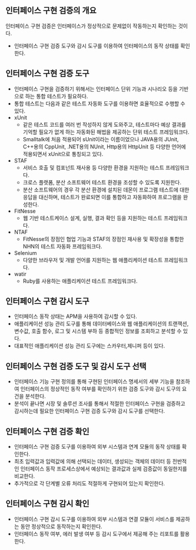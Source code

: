 ## 인터페이스 구현 검증의 개요

인터페이스 구현 검증은 인터페이스가 정상적으로 문제없이 작동하는지 확인하는 것이다.

- 인터페이스 구현 검증 도구와 감시 도구를 이용하여 인터페이스의 동작 상태를 확인한다.

## 인터페이스 구현 검증 도구

- 인터페이스 구현을 검증하기 위해서는 인터페이스 단위 기능과 시나리오 등을 기반으로 하는 통합 테스트가 필요하다.
- 통합 테스트는 다음과 같은 테스트 자동화 도구를 이용하면 효율적으로 수행할 수 있다.
- xUnit
  - 같은 테스트 코드를 여러 번 작성하지 않게 도와주고, 테스트마다 예상 결과를 기억할 필요가 없게 하는 자동화된 해법을 제공하는 단위 테스트 프레임워크다.
  - Smalltalk에 처음 적용되어 sUnit이라는 이름이었으나 JAVA용의 JUnit, C++용의 CppUnit, .NET용의 NUnit, Http용의 HttpUnit 등 다양한 언어에 적용되면서 xUnit으로 통칭되고 있다.
- STAF
  - 서비스 호출 및 컴포넌트 재사용 등 다양한 환경을 지원하는 테스트 프레임워크다.
  - 크로스 플랫폼, 분산 소프트웨어 테스트 환경을 조성할 수 있도록 지원한다.
  - 분산 소프트웨어의 경우 각 분산 환경에 설치된 데몬이 프로그램 테스트에 대한 응답을 대신하며, 테스트가 완료되면 이를 통합하고 자동화하여 프로그램을 완성한다.
- FitNesse
  - 웹 기반 테스트케이스 설계, 실행, 결과 확인 등을 지원하는 테스트 프레임워크다.
- NTAF
  - FitNesse의 장점인 협업 기능과 STAF의 장점인 재사용 및 확장성을 통합한 NHN의 테스트 자동화 프레임워크다.
- Selenium
  - 다양한 브라우저 및 개발 언어를 지원하는 웹 애플리케이션 테스트 프레임워크다.
- watir
  - Ruby를 사용하는 애플리케이션 테스트 프레임워크다.

## 인터페이스 구현 감시 도구

- 인터페이스 동작 상태는 APM을 사용하여 감시할 수 있다.
- 애플리케이션 성능 관리 도구를 통해 데이터베이스와 웹 애플리케이션의 트랜잭션, 변수값, 호출 함수, 로그 및 시스템 부하 등 종합적인 정보를 조회하고 분석할 수 있다.
- 대표적인 애플리케이션 성능 관리 도구에는 스카우터,제니퍼 등이 있다.

## 인터페이스 구현 검증 도구 및 감시 도구 선택

- 인터페이스 기능 구현 정의를 통해 구현된 인터페이스 명세서의 세부 기능을 참조하여 인터페이스의 정상적인 동작 여부를 확인하기 위한 검증 도구와 감시 도구의 요건을 분석한다.
- 분석이 끝나면 시장 및 솔루션 조사를 통해서 적절한 인터페이스 구현을 검증하고 감시하는데 필요한 인터페이스 구현 검증 도구와 감시 도구를 선택한다.

## 인터페이스 구현 검증 확인

- 인터페이스 구현 검증 도구를 이용하여 외부 시스템과 연계 모듈의 동작 상태를 확인한다.
- 최초 입력값과 입력값에 의해 선택되는 데이터, 생성되는 객체의 데이터 등 전반적인 인터페이스 동작 프로세스상에서 예상되는 결과값과 실제 검증값이 동일한지를 비교한다.
- 추가적으로 각 단계별 오류 처리도 적절하게 구현되어 있는지 확인한다.

## 인터페이스 구현 감시 확인

- 인터페이스 구현 감시 도구를 이용하여 외부 시스템과 연결 모듈이 서비스를 제공하는 동안 정상적으로 동작하는지 확인한다.
- 인터페이스 동작 여부, 에러 발생 여부 등 감시 도구에서 제공해 주는 리포트를 활용한다.
